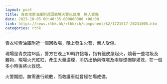 ```yaml
---
layout: post
title: 青衣埃索油庫附近回收場火警已救熄　無人受傷
date: 2023-10-05 00:40:35.000000000 +08:00
link: https://news.rthk.hk/rthk/ch/component/k2/1721517-20231005.htm
categories: rthk
---
```


青衣埃索油庫附近一個回收場，晚上發生火警，無人受傷。

現場是青衣路18區，警方在晚上10時許接報，指有鐵皮屋起火，燒著一些垃圾及雜物，現場火光紅紅，產生大量濃煙，消防出動兩條喉及兩隊煙帽隊灌救，在一個多小時後將火救熄。

火警期間，無需進行疏散，而救護車就曾經在場戒備。
